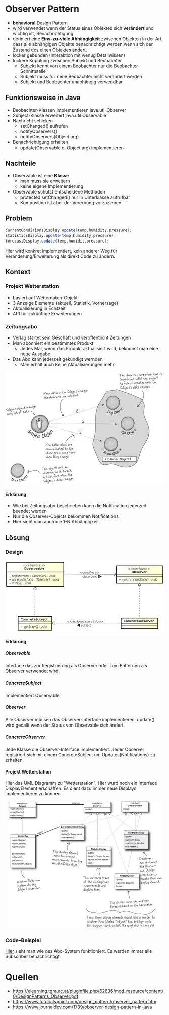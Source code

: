 # Observer Pattern
* __behavioral__ Design Pattern
* wird verwendet wenn der Status eines Objektes sich __verändert__ und wichtig ist, Benachrichtigung
* definiert eine __Eins-zu-viele Abhängigkeit__ zwischen Objekten in der Art,
dass alle abhängigen Objekte benachrichtigt werden,wenn sich der Zustand des einen Objektes ändert.
* locker gebunden (Interaktion mit wenug Detailwissen)
* lockere Kopplung zwischen Subjekt und Beobachter
  * Subjekt kennt von einem Beobachter nur die Beobachter-Schnittstelle
  * Subjekt muss für neue Beobachter nicht verändert werden
  * Subjekt und Beobachter unabhängig verwendbar

## Funktionsweise in Java
* Beobachter-Klassen implementieren java.util.Observer
* Subject-Klasse erweitert java.util.Observable
* Nachricht schicken
  * setChanged() aufrufen
  * notifyObservers()
  * notifyObservers(Object arg)
* Benachrichtigung erhalten
  * update(Observable o, Object arg) implementieren

## Nachteile
* Observable ist eine __Klasse__
  * man muss sie erweitern
  * keine eigene Implementierung
* Observable schützt entscheidene Methoden
  * protected setChanged() nur in Unterklasse aufrufbar
  * Komposition ist aber der Vererbung vorzuziehen

## Problem
```Java
currentConditionsDisplay.update(temp,humidity,pressure);
statisticsDisplay.update(temp,humidity,pressure);
forecastDisplay.update(temp,humidit,pressure);
```
Hier wird konkret implementiert, kein anderer Weg für Veränderung/Erweiterung als direkt Code zu ändern.

## Kontext
### Projekt Wetterstation
* basiert auf Wetterdaten-Objekt
* 3 Anzeige Elemente (aktuell, Statistik, Vorhersage)
* Aktualisierung in Echtzeit
* API für zukünftige Erweiterungen

### Zeitungsabo
* Verlag startet sein Geschäft und veröffentlicht Zeitungen
* Man abonniert ein bestimmtes Produkt
  * Jedes Mal, wenn das Produkt aktualisiert wird, bekommt man eine neue Ausgabe
* Das Abo kann jederzeit gekündigt wernden
  * Man erhält auch keine Aktualisierungen mehr


![Zeitungsabo](../Bilder/Observer_erklaerung2.JPG)
#### Erklärung
* Wie bei Zeitungsabo beschrieben kann die Notification jederzeit beendet werden
* Nur die Observer-Objects bekommen Notifications
* Hier sieht man auch die 1-N Abhängigkeit

## Lösung
### Design
![Observer_UML](../Bilder/ObserverPattern_aufbau2.JPG)
#### Erklärung
##### Observable
Interface das zur Registrierung als Observer oder zum Entfernen als Observer verwendet wird.

##### ConcreteSubject
Implementiert Observable

##### Observer
Alle Observer müssen das Observer-Interface implementieren.
update() wird gecallt wenn der Status von Observable sich ändert.

##### ConcreteObserver
Jede Klasse die Observer-Interface implementiert. Jeder Observer registriert sich mit einem ConcreteSubject um Updates(Notifications) zu erhalten.

#### Projekt Wetterstation
Hier das UML Diagramm zu "Wetterstation". Hier wurd noch ein Interface DisplayElement erschaffen. Es dient dazu immer neue Displays implementieren zu können.

![Wetterstation](../Bilder/ObserverPattern_aufbau_beispiel.JPG)

### Code-Beispiel
[Hier](https://github.com/TGM-HIT/sew4-design-patterns-amessner-tgm/tree/master/Observer/Beispiel) sieht man wie des Abo-System funktioniert. Es werden immer alle Subscriber benachrichtigt.

# Quellen
* https://elearning.tgm.ac.at/pluginfile.php/62636/mod_resource/content/0/DesignPatterns_Observer.pdf
* https://www.tutorialspoint.com/design_pattern/observer_pattern.htm
* https://www.journaldev.com/1739/observer-design-pattern-in-java
